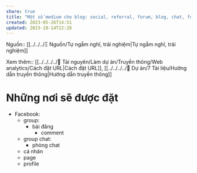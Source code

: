 ```yaml
---
share: true
title: "Một số medium cho blog: social, referral, forum, blog, chat, form"
created: 2023-05-26T14:51
updated: 2023-10-14T22:28
---
```

Nguồn:: [[../../../Ξ Nguồn/Tự ngẫm nghĩ, trải nghiệm|Tự ngẫm nghĩ, trải nghiệm]]

Xem thêm:: [[../../../../📜 Tài nguyên/Làm dự án/Truyền thông/Web analytics/Cách đặt URL|Cách đặt URL]], [[../../../../📐 Dự án/7 Tài liệu/Hướng dẫn truyền thông|Hướng dẫn truyền thông]]
# Những nơi sẽ được đặt
- Facebook:
	- group:
		- bài đăng
			- comment
	- group chat:
		- phòng chat
	- cá nhân
	- page
	- profile
